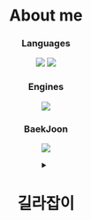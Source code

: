 <div align="center">
  <h1><b>About me</b></h1>

  <!-- 스킬 트리 -->
  <h3><b>Languages</b></h3>
  <p>
    <img src="https://img.shields.io/badge/C++-%2300599C.svg?style=for-the-badge&logo=c%2B%2B&logoColor=white"/>
    <img src="https://img.shields.io/badge/C%23-%23239120.svg?style=for-the-badge&logo=c-sharp&logoColor=white"/>
  </p>

  <h3><b>Engines</b></h3>
  <p>
    <img src="https://img.shields.io/badge/Unity-%23000000.svg?style=for-the-badge&logo=unity&logoColor=white"/>
  </p>

  <h3><b>BaekJoon</b></h3>
  <p>
    <img src="http://mazassumnida.wtf/api/generate_badge?boj=lsnan421"/>
  </p>

  <!-- 레포지토리 섹션 -->
  <details>
    <summary><h1>길라잡이</h1></summary>
    <details>
      <summary><h3><b>Unity</b></h3></summary>
      <p></p>
      <p>2022년 전국기능경기대회 참가작을 리마스터하고 있습니다. 자세한 내용은 <a href="https://github.com/leeinhwan0421/Twin-Traverse">여기</a>에서 확인하세요.</p>
      <p>처음 진행한 FPS 프로젝트입니다. 자세한 내용은 <a href="https://github.com/leeinhwan0421/Lowpoly_BattleField">여기</a>에서 확인하세요.</p>
      <p>팀 프로젝트로 진행한 2D 플랫포머 게임입니다. 자세한 내용은 <a href="https://github.com/leeinhwan0421/samchuk_adventure">여기</a>에서 확인하세요.</p>
      <p>2022년 전국기능경기대회 은상 수상작입니다. 자세한 내용은 <a href="https://github.com/leeinhwan0421/samchuk_double_dance">여기</a>에서 확인하세요.</p>
      <p>2022년 경기도기능경기대회 금상 수상작입니다. 자세한 내용은 <a href="https://github.com/leeinhwan0421/Corona_Striker">여기</a>에서 확인하세요.</p>
    </details>
    <details>
      <summary><h3><b>DirectX</b></h3></summary>
      <p></p>
      <p>2021 경기도기능경기대회 동상 수상작입니다. 자세한 내용은 <a href="https://github.com/leeinhwan0421/VIRUS_STRIKER">여기</a>에서 확인하세요.</p>
      <p>DirectX 9을 활용한 2D 개발 프레임 워크입니다. 자세한 내용은 <a href="https://github.com/leeinhwan0421/DirectX9-2D-Framework">여기</a>에서 확인하세요.</p>
    </details>
    <details>
      <summary><h3><b>Algorithm</b></h3></summary>
      <p></p>
      <p>학습 내용을 노션을 통해 정리하고 있습니다. <a href="https://leeinhwan.notion.site/">Notion</a> <a href="https://github.com/leeinhwan0421/CSharp_Study">Repository</a></p>
    </details>
  </details>
</div>
